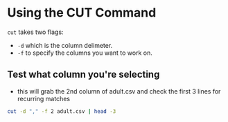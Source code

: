 # Using the CUT Command
```cut``` takes two flags:
  - ```-d``` which is the column delimeter.
  - ```-f``` to specify the columns you want to work on.
  
## Test what column you're selecting
- this will grab the 2nd column of adult.csv and check the first 3 lines for recurring matches
```bash
cut -d "," -f 2 adult.csv | head -3
```
